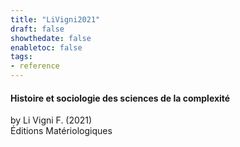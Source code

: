 ```yaml
---
title: "LiVigni2021"
draft: false
showthedate: false
enabletoc: false
tags:
- reference
---
```


#### **Histoire et sociologie des sciences de la complexité**     
by Li Vigni F. (2021)         
Éditions Matériologiques      
